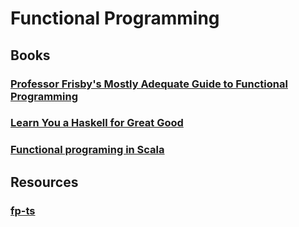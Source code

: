 # Functional Programming

## Books
### [Professor Frisby's Mostly Adequate Guide to Functional Programming](https://mostly-adequate.gitbooks.io/mostly-adequate-guide/content/)
### [Learn You a Haskell for Great Good](http://learnyouahaskell.com/)
### [Functional programing in Scala](https://www.manning.com/books/functional-programming-in-scala)

## Resources
### [fp-ts](https://gcanti.github.io/fp-ts/learning-resources/)
